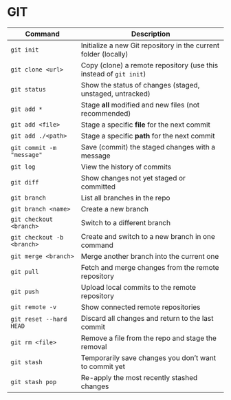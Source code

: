 # **GIT**

| Command                    | Description                                                       |
| -------------------------- | ----------------------------------------------------------------- |
| `git init`                 | Initialize a new Git repository in the current folder (locally)   |
| `git clone <url>`          | Copy (clone) a remote repository (use this instead of `git init`) |
| `git status`               | Show the status of changes (staged, unstaged, untracked)          |
| `git add *`                | Stage **all** modified and new files (not recommended)            |
| `git add <file>`           | Stage a specific **file** for the next commit                         |
| `git add ./<path>`         | Stage a specific **path** for the next commit                |
| `git commit -m "message"`  | Save (commit) the staged changes with a message          |
| `git log`                  | View the history of commits                              |
| `git diff`                 | Show changes not yet staged or committed                 |
| `git branch`               | List all branches in the repo                            |
| `git branch <name>`        | Create a new branch                                      |
| `git checkout <branch>`    | Switch to a different branch                             |
| `git checkout -b <branch>` | Create and switch to a new branch in one command         |
| `git merge <branch>`       | Merge another branch into the current one                |
| `git pull`                 | Fetch and merge changes from the remote repository       |
| `git push`                 | Upload local commits to the remote repository            |
| `git remote -v`            | Show connected remote repositories                       |
| `git reset --hard HEAD`    | Discard all changes and return to the last commit        |
| `git rm <file>`            | Remove a file from the repo and stage the removal        |
| `git stash`                | Temporarily save changes you don’t want to commit yet    |
| `git stash pop`            | Re-apply the most recently stashed changes               |
